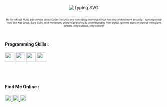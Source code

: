 <div align="center">

  <!-- Typing Text (font size bigger) -->
  <img src="https://readme-typing-svg.demolab.com?font=Fira+Code&size=28&pause=1000&color=00FF88&center=true&vCenter=true&width=700&lines=Hi+%F0%9F%91%8B+I'm+Akhyul+Rizal;Curious+about+Cyber+Security;Learning+Ethical+Hacking+%26+Network+Security;Protecting+Digital+Systems" alt="Typing SVG" />

</div>

<br>

<!-- Motivation Section (font size smaller) -->
<p align="center" style="font-size:8px;">
  <i>
     Hi! I’m Akhyul Rizal, passionate about Cyber Security and constantly learning ethical hacking and network security. I love exploring tools like Kali Linux, Burp Suite, and Wireshark, and I’m dedicated to understanding how digital systems work to protect them from threats. Stay curious, stay secure!
  </i>
</p>

<br>

<!-- Programming Skills Title -->
<h4 align="left">Programming Skills :</h4>

<!-- Skill Icons -->
<p align="left">
  <a href="https://developer.mozilla.org/en-US/docs/Web/HTML" target="_blank"><img src="https://img.icons8.com/color/48/000000/html-5--v1.png" width="30" /></a>
  <a href="https://developer.mozilla.org/en-US/docs/Web/CSS" target="_blank"><img src="https://img.icons8.com/color/48/000000/css3.png" width="30" /></a>
  <a href="https://developer.mozilla.org/en-US/docs/Web/JavaScript" target="_blank"><img src="https://img.icons8.com/color/48/000000/javascript--v1.png" width="30" /></a>
  <a href="https://www.python.org/" target="_blank"><img src="https://img.icons8.com/color/48/000000/python--v1.png" width="30" /></a>
</p>

<br><br>

<!-- Contact Me Section -->
<h4 align="left">Find Me Online :</h4>

<p align="left">
  <a href="https://linkedin.com/in/akhyulrizal" target="_blank" title="LinkedIn">
    <img src="https://img.icons8.com/fluency/48/0A66C2/linkedin.png" width="20"/>
  </a>
  <a href="https://instagram.com/akhyulrizal" target="_blank" title="Instagram">
    <img src="https://img.icons8.com/fluency/48/E4405F/instagram-new.png" width="20"/>
  </a>
  <a href="mailto:akhyulinfo@gmail.com" target="_blank" title="Email">
    <img src="https://img.icons8.com/fluency/48/D14836/gmail-new.png" width="20"/>
  </a>
</p>